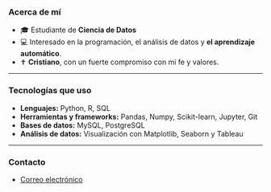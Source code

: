 ### Acerca de mí

- 🎓 Estudiante de **Ciencia de Datos**
- 💻 Interesado en la programación, el análisis de datos y **el aprendizaje automático**.
- ✝️ **Cristiano**, con un fuerte compromiso con mi fe y valores.

---

### Tecnologías que uso

- **Lenguajes:** Python, R, SQL
- **Herramientas y frameworks:** Pandas, Numpy, Scikit-learn, Jupyter, Git
- **Bases de datos:** MySQL, PostgreSQL
- **Análisis de datos:** Visualización con Matplotlib, Seaborn y Tableau

---

### Contacto

- [Correo electrónico](mailto:edmb707@gmail.com)
